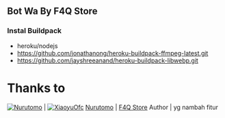 
## Bot Wa By F4Q Store

### Instal Buildpack
* heroku/nodejs
* https://github.com/jonathanong/heroku-buildpack-ffmpeg-latest.git
* https://github.com/jayshreeanand/heroku-buildpack-libwebp.git

#

# Thanks to
 [![Nurutomo](https://github.com/Nurutomo.png?size=150)](https://github.com/Nurutomo) | [![XiaoyuOfc](https://github.com/saipulanuar.png?size=150)](https://github.com/XiaoyuOfc) 
[Nurutomo](https://github.com/Nurutomo) | [F4Q Store](https://github.com/XiaoyuOfc)
 Author | yg nambah fitur 

